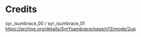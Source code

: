 # Credits

syr_isumbrace_00 / syr_isumbrace_01 https://archive.org/details/SyrYsambrace/page/n13/mode/2up
